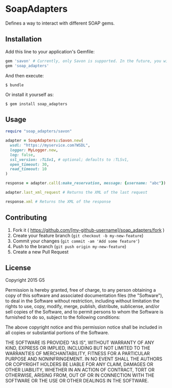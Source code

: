 # SoapAdapters

Defines a way to interact with different SOAP gems.

## Installation

Add this line to your application's Gemfile:

```ruby
gem 'savon' # Currently, only Savon is supported. In the future, you will install the gem you need.
gem 'soap_adapters'
```

And then execute:

    $ bundle

Or install it yourself as:

    $ gem install soap_adapters

## Usage

```ruby
require "soap_adapters/savon"

adapter = SoapAdapters::Savon.new(
  wsdl: "https://myservice.com?WSDL",
  logger: MyLogger.new,
  log: false,
  ssl_version: :TLSv1, # optional; defaults to :TLSv1,
  open_timeout: 30,
  read_timeout: 10
)

response = adapter.call(:make_reservation, message: {username: "abc"})

adapter.last_xml_request # Returns the XML of the last request

response.xml # Returns the XML of the response
```

## Contributing

1. Fork it ( https://github.com/[my-github-username]/soap_adapters/fork )
2. Create your feature branch (`git checkout -b my-new-feature`)
3. Commit your changes (`git commit -am 'Add some feature'`)
4. Push to the branch (`git push origin my-new-feature`)
5. Create a new Pull Request

## License

Copyright 2015 G5

Permission is hereby granted, free of charge, to any person obtaining a copy of this software and associated documentation files (the "Software"), to deal in the Software without restriction, including without limitation the rights to use, copy, modify, merge, publish, distribute, sublicense, and/or sell copies of the Software, and to permit persons to whom the Software is furnished to do so, subject to the following conditions:

The above copyright notice and this permission notice shall be included in all copies or substantial portions of the Software.

THE SOFTWARE IS PROVIDED "AS IS", WITHOUT WARRANTY OF ANY KIND, EXPRESS OR IMPLIED, INCLUDING BUT NOT LIMITED TO THE WARRANTIES OF MERCHANTABILITY, FITNESS FOR A PARTICULAR PURPOSE AND NONINFRINGEMENT. IN NO EVENT SHALL THE AUTHORS OR COPYRIGHT HOLDERS BE LIABLE FOR ANY CLAIM, DAMAGES OR OTHER LIABILITY, WHETHER IN AN ACTION OF CONTRACT, TORT OR OTHERWISE, ARISING FROM, OUT OF OR IN CONNECTION WITH THE SOFTWARE OR THE USE OR OTHER DEALINGS IN THE SOFTWARE.
